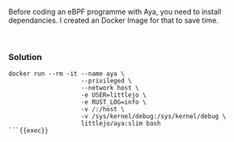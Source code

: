 Before coding an eBPF programme with Aya, you need to install dependancies. I created an Docker Image for that to save time.

<br>

### Solution

```plain
docker run --rm -it --name aya \
                    --privileged \
                    --network host \
                    -e USER=littlejo \
                    -e RUST_LOG=info \
                    -v /:/host \
                    -v /sys/kernel/debug:/sys/kernel/debug \
                    littlejo/aya:slim bash
```{{exec}}

